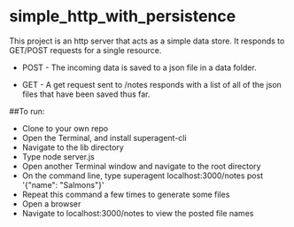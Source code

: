 # simple_http_with_persistence


This project is an http server that acts as a simple data store. It responds to GET/POST requests for a single resource.

* POST - The incoming data is saved to a json file in a data folder.

* GET - A get request sent to /notes responds with a list of all of the json files that have been saved thus far.

##To run:
  * Clone to your own repo
  * Open the Terminal, and install superagent-cli
  * Navigate to the lib directory
  * Type node server.js
  * Open another Terminal window and navigate to the root directory
  * On the command line, type superagent localhost:3000/notes post '{"name": "Salmons"}'
  * Repeat this command a few times to generate some files
  * Open a browser
  * Navigate to localhost:3000/notes to view the posted file names
